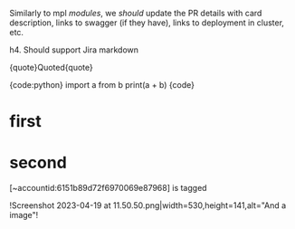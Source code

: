 Similarly to mpl *modules*, we _should_ update the PR details with card description, links to swagger (if they have), links to deployment in cluster, etc.

h4. Should support Jira markdown

{quote}Quoted{quote}

{code:python} import a from b
print(a + b)
{code}

# first
# second

[~accountid:6151b89d72f6970069e87968] is tagged

!Screenshot 2023-04-19 at 11.50.50.png|width=530,height=141,alt="And a image"!